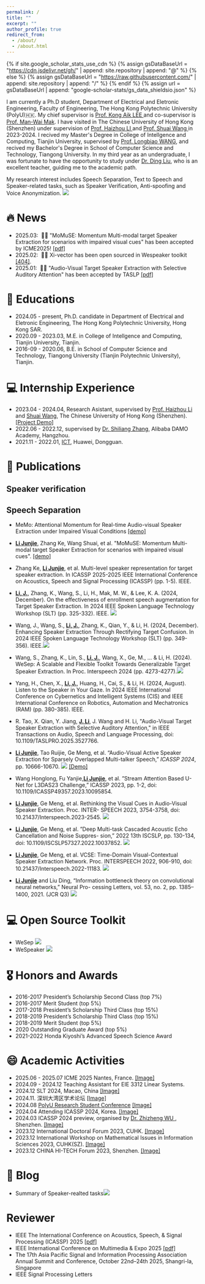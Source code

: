 ```yaml
---
permalink: /
title: ""
excerpt: ""
author_profile: true
redirect_from: 
  - /about/
  - /about.html
---
```


{% if site.google_scholar_stats_use_cdn %}
{% assign gsDataBaseUrl = "https://cdn.jsdelivr.net/gh/" | append: site.repository | append: "@" %}
{% else %}
{% assign gsDataBaseUrl = "https://raw.githubusercontent.com/" | append: site.repository | append: "/" %}
{% endif %}
{% assign url = gsDataBaseUrl | append: "google-scholar-stats/gs_data_shieldsio.json" %}

<span class='anchor' id='about-me'></span>

I am currently a Ph.D student, Department of Electrical and Eletronic Engineering, Faculty of Engineering, The Hong Kong Polytechnic University (PolyU)🇭🇰. My chief supervisor is <a href="https://sites.google.com/view/kongaiklee"> Prof. Kong Aik LEE </a> and co-supervisor is <a href="http://www.eie.polyu.edu.hk/~mwmak/">Prof. Man-Wai Mak</a>. I have visited in The Chinese University of Hong Kong (Shenzhen) under supervision of <a href='https://scholar.google.com.sg/citations?user=z8_x7C8AAAAJ&hl=en'> Prof. Haizhou LI </a> and <a href ='https://shuaiwang-nju.github.io/'> Prof. Shuai Wang </a> in 2023-2024. 
I recived my Master's Degree in College of Intellgence and Computing, Tianjin University, supervised by <a href="https://cic.tju.edu.cn/faculty/wanglongbiao/wang.html">Prof. Longbiao WANG</a>, and recived my Bachelor's Degree in School of Computer Science and Technology, Tiangong University. In my third year as an undergraduate, I was fortunate to have the opportunity to study under <a href='https://scholar.google.com.hk/citations?user=g9oFBgMAAAAJ&hl=zh-CN&oi=sra'>Dr. Ding Liu</a>, who is an excellent teacher, guiding me to the academic path. 

My research interest includes Speech Separation, Text to Speech and Speaker-related tasks, such as Speaker Verification, Anti-spoofing and Voice Anonymization. <a href='https://scholar.google.com/citations?user=CInvjq8AAAAJ'><img src="https://img.shields.io/endpoint?logo=Google%20Scholar&url=https%3A%2F%2Fcdn.jsdelivr.net%2Fgh%2Fmrjunjieli%2Fmrjunjieli.github.io@google-scholar-stats%2Fgs_data_shieldsio.json&labelColor=f6f6f6&color=9cf&style=flat&label=citations"></a> 



# 🔥 News
- 2025.03: &nbsp;🎉🎉 "MoMuSE: Momentum Multi-modal target Speaker Extraction for scenarios with impaired visual cues" has been accepted by ICME2025! [[pdf]](https://arxiv.org/pdf/2412.08247v2)
- 2025.02: &nbsp;🎉🎉 Xi-vector has been open sourced in Wespeaker toolkit [[404]](https://github.com/wenet-e2e/wespeaker/pull/404). 
- 2025.01: &nbsp;🎉🎉 "Audio-Visual Target Speaker Extraction with Selective Auditory Attention" has been accepted by TASLP [[pdf]](https://ieeexplore.ieee.org/stamp/stamp.jsp?tp=&arnumber=10835186)


# 📖 Educations
- 2024.05 - present, Ph.D. candidate in Department of Electrical and Eletronic Engineering,  The Hong Kong Polytechnic University, Hong Kong SAR. 
- 2020.09 - 2023.03, M.E. in College of Intellgence and Computing, Tianjin University, Tianjin. 
- 2016-09 - 2020.06, B.E. in School of Computer Science and Technology, Tiangong University (Tianjin Polytechnic University), Tianjin. 

# 💻 Internship Experience
- 2023.04 - 2024.04, Research Asistant, supervised by <a href="https://sds.cuhk.edu.cn/en/teacher/498">Prof. Haizhou Li</a> and <a href="https://wsstriving.github.io">Shuai Wang</a>, The Chinese University of Hong Kong (Shenzhen). [[Project Demo]](../videos/Junjie_xinyi.mp4)
- 2022.06 - 2022.12, supervised by <a href='https://scholar.google.com/citations?user=BcWMSE4AAAAJ&hl=zh-CN'>Dr. Shiliang Zhang</a>, Alibaba DAMO Academy, Hangzhou.
- 2021.11 - 2022.01, <a href='https://e.huawei.com/cn/products/enterprise-collaboration/ideahub'>ICT</a>, Huawei, Dongguan. 


# 📝 Publications

## Speaker verification 


## Speech Separation 
- MeMo: Attentional Momentum for Real-time Audio-visual Speaker Extraction under Impaired Visual Conditions [[demo]](../demo_page/MeMo/index.html) 
- **<u>Li Junjie</u>**, Zhang Ke, Wang Shuai, et al. "MoMuSE: Momentum Multi-modal target Speaker Extraction for scenarios with impaired visual cues". [[demo]](../demo_page/MoMuSE/index.html) 

- Zhang Ke, **<u>Li Junjie</u>**, et al. Multi-level speaker representation for target speaker extraction. In ICASSP 2025-2025 IEEE International Conference on Acoustics, Speech and Signal Processing (ICASSP) (pp. 1-5). IEEE.

- **<u>Li, J.</u>**, Zhang, K., Wang, S., Li, H., Mak, M. W., & Lee, K. A. (2024, December). On the effectiveness of enrollment speech augmentation for Target Speaker Extraction. In 2024 IEEE Spoken Language Technology Workshop (SLT) (pp. 325-332). IEEE. [![](https://img.shields.io/github/stars/wenet-e2e/wesep?style=social&label=Code+Stars)](https://github.com/wenet-e2e/wesep)

- Wang, J., Wang, S., **<u>Li, J.</u>**, Zhang, K., Qian, Y., & Li, H. (2024, December). Enhancing Speaker Extraction Through Rectifying Target Confusion. In 2024 IEEE Spoken Language Technology Workshop (SLT) (pp. 349-356). IEEE.[![](https://img.shields.io/github/stars/wenet-e2e/wesep?style=social&label=Code+Stars)](https://github.com/wenet-e2e/wesep)

- Wang, S., Zhang, K., Lin, S., **<u>Li, J.</u>**, Wang, X., Ge, M., ... & Li, H. (2024). WeSep: A Scalable and Flexible Toolkit Towards Generalizable Target Speaker Extraction. In Proc. Interspeech 2024 (pp. 4273-4277).[![](https://img.shields.io/github/stars/wenet-e2e/wesep?style=social&label=Code+Stars)](https://github.com/wenet-e2e/wesep)

- Yang, H., Chen, X., **<u>Li, J.</u>**, Huang, H., Cai, S., & Li, H. (2024, August). Listen to the Speaker in Your Gaze. In 2024 IEEE International Conference on Cybernetics and Intelligent Systems (CIS) and IEEE International Conference on Robotics, Automation and Mechatronics (RAM) (pp. 380-385). IEEE.

- R. Tao, X. Qian, Y. Jiang, **<u>J. Li</u>**, J. Wang and H. Li, "Audio-Visual Target Speaker Extraction with Selective Auditory Attention," in IEEE Transactions on Audio, Speech and Language Processing, doi: 10.1109/TASLPRO.2025.3527766.

- **<u>Li Junjie</u>**, Tao Ruijie, Ge Meng, et al. “Audio-Visual Active Speaker Extraction for Sparsely Overlapped Multi-talker
Speech,” *ICASSP 2024*, pp. 10666-10670.   [![](https://img.shields.io/github/stars/mrjunjieli/ActiveExtract?style=social&label=Code+Stars)](https://github.com/mrjunjieli/ActiveExtract) [[Demo]](https://activeextract.github.io/) 

- Wang Honglong, Fu Yanjie,**<u>Li Junjie</u>**, et al. ”Stream Attention Based U-Net for L3DAS23
Challenge,” ICASSP 2023, pp. 1-2, doi: 10.1109/ICASSP49357.2023.10095854.

- **<u>Li Junjie</u>**, Ge Meng, et al. Rethinking the Visual Cues in Audio-Visual Speaker Extraction. Proc. INTER-
SPEECH 2023, 3754-3758, doi: 10.21437/Interspeech.2023-2545. [![](https://img.shields.io/github/stars/mrjunjieli/DAVSE?style=social&label=Code+Stars)](https://github.com/mrjunjieli/DAVSE)
- **<u>Li Junjie</u>**, Ge Meng, et al. ”Deep Multi-task Cascaded Acoustic Echo Cancellation and Noise Suppres-
sion,” 2022 13th ISCSLP, pp. 130-134, doi: 10.1109/ISCSLP57327.2022.10037852.  [![](https://img.shields.io/github/stars/mrjunjieli/DMC_AEC?style=social&label=Code+Stars)](https://github.com/mrjunjieli/DMC_AEC)
- **<u>Li Junjie</u>**, Ge Meng, et al. VCSE: Time-Domain Visual-Contextual Speaker Extraction Network. Proc.
INTERSPEECH 2022, 906-910, doi: 10.21437/Interspeech.2022-11183. [![](https://img.shields.io/github/stars/mrjunjieli/LRS3_for_AVSS?style=social&label=Code+Stars)](https://github.com/mrjunjieli/LRS3_for_AVSS)
- **<u>Li Junjie</u>** and Liu Ding, “Information bottleneck theory on convolutional neural networks,” Neural Pro-
cessing Letters, vol. 53, no. 2, pp. 1385–1400, 2021. (JCR Q3)  [![](https://img.shields.io/github/stars/mrjunjieli/IB_ON_CNN?style=social&label=Code+Stars)](https://github.com/mrjunjieli/IB_ON_CNN)


# 💻 Open Source Toolkit
- WeSep [![](https://img.shields.io/github/stars/wenet-e2e/wesep?style=social&label=Code+Stars)](https://github.com/wenet-e2e/wesep)
- WeSpeaker [![](https://img.shields.io/github/stars/wenet-e2e/wespeaker?style=social&label=Code+Stars)](https://github.com/wenet-e2e/wespeaker)

# 🎖 Honors and Awards
- 2016-2017 President’s Scholarship Second Class (top 7%) 
- 2016-2017 Merit Student (top 5%)
- 2017-2018 President’s Scholarship Third Class (top 15%)
- 2018-2019 President’s Scholarship Third Class (top 15%)
- 2018-2019 Merit Student (top 5%) 
- 2020 Outstanding Graduate Award (top 5%) 
- 2021-2022 Honda Kiyoshi’s Advanced Speech Science Award

# 😄 Academic Activities
- 2025.06 - 2025.07 ICME 2025 Nantes, France. [[Image]](../images/ICME2025/index.html)
- 2024.09 - 2024.12 Teaching Assistant for EIE 3312 Linear Systems. 
- 2024.12 SLT 2024, Macao, China [[Image]](../images/SLT2024/index.html)
- 2024.11. 深圳大湾区学术论坛 [[Image]](../images/haizhou_birthday/index.html)
- 2024.08 [PolyU Research Student Conference](https://events.polyu.edu.hk/prsc2024/home) [[Image]](../images/PRSC/index.html)
- 2024.04 Attending ICASSP 2024, Korea. [[Image]](../images/icassp2024/index.html)
- 2024.03 ICASSP 2024 preview, organised by <a href='https://sds.cuhk.edu.cn/en/teacher/641'>Dr. Zhizheng WU </a>, Shenzhen. [[Image]](../images/icassp2024_preview/index.html)
- 2023.12 International Doctoral Forum 2023, CUHK. [[Image]](../images/CUHK2023/index.html)
- 2023.12 International Workshop on Mathematical Issues in Information Sciences 2023, CUHK(SZ). [[Image]](../images/MIIS2023/index.html)
- 2023.12 CHINA HI-TECH Forum 2023, Shenzhen. [[Image]](../images/HITECH2023/index.html)

# 💬 Blog
- Summary of Speaker-realted tasks[![](https://img.shields.io/github/stars/mrjunjieli/awesome_speaker?style=social&label=Code+Stars)](https://github.com/mrjunjieli/awesome_speaker)

# Reviewer 
- IEEE The International Conference on Acoustics, Speech, & Signal Processing (ICASSP) 2025 [[pdf]](../pdf/ICASSP_Reviewer_Certificates.pdf)
- IEEE International Conference on Multimedia & Expo 2025 [[pdf]](../pdf/ICME_attendence.pdf)
- The 17th Asia Pacific Signal and Information Processing Association Annual Summit and Conference, October 22nd–24th 2025, Shangri-la, Singapore
- IEEE Signal Processing Letters 

<!-- 
# 🔥 News
- *2022.02*: &nbsp;🎉🎉 Lorem ipsum dolor sit amet, consectetur adipiscing elit. Vivamus ornare aliquet ipsum, ac tempus justo dapibus sit amet. 
- *2022.02*: &nbsp;🎉🎉 Lorem ipsum dolor sit amet, consectetur adipiscing elit. Vivamus ornare aliquet ipsum, ac tempus justo dapibus sit amet. 

# 📝 Publications 

<div class='paper-box'><div class='paper-box-image'><div><div class="badge">CVPR 2016</div><img src='images/500x300.png' alt="sym" width="100%"></div></div>
<div class='paper-box-text' markdown="1">

[Deep Residual Learning for Image Recognition](https://openaccess.thecvf.com/content_cvpr_2016/papers/He_Deep_Residual_Learning_CVPR_2016_paper.pdf)

**Kaiming He**, Xiangyu Zhang, Shaoqing Ren, Jian Sun

[**Project**](https://scholar.google.com/citations?view_op=view_citation&hl=zh-CN&user=DhtAFkwAAAAJ&citation_for_view=DhtAFkwAAAAJ:ALROH1vI_8AC) <strong><span class='show_paper_citations' data='DhtAFkwAAAAJ:ALROH1vI_8AC'></span></strong>
- Lorem ipsum dolor sit amet, consectetur adipiscing elit. Vivamus ornare aliquet ipsum, ac tempus justo dapibus sit amet. 
</div>
</div>

- [Lorem ipsum dolor sit amet, consectetur adipiscing elit. Vivamus ornare aliquet ipsum, ac tempus justo dapibus sit amet](https://github.com), A, B, C, **CVPR 2020**

# 🎖 Honors and Awards
- *2021.10* Lorem ipsum dolor sit amet, consectetur adipiscing elit. Vivamus ornare aliquet ipsum, ac tempus justo dapibus sit amet. 
- *2021.09* Lorem ipsum dolor sit amet, consectetur adipiscing elit. Vivamus ornare aliquet ipsum, ac tempus justo dapibus sit amet. 

# 📖 Educations
- *2019.06 - 2022.04 (now)*, Lorem ipsum dolor sit amet, consectetur adipiscing elit. Vivamus ornare aliquet ipsum, ac tempus justo dapibus sit amet. 
- *2015.09 - 2019.06*, Lorem ipsum dolor sit amet, consectetur adipiscing elit. Vivamus ornare aliquet ipsum, ac tempus justo dapibus sit amet. 

# 💬 Invited Talks
- *2021.06*, Lorem ipsum dolor sit amet, consectetur adipiscing elit. Vivamus ornare aliquet ipsum, ac tempus justo dapibus sit amet. 
- *2021.03*, Lorem ipsum dolor sit amet, consectetur adipiscing elit. Vivamus ornare aliquet ipsum, ac tempus justo dapibus sit amet.  \| [\[video\]](https://github.com/)

# 💻 Internships
- *2019.05 - 2020.02*, [Lorem](https://github.com/), China. -->
